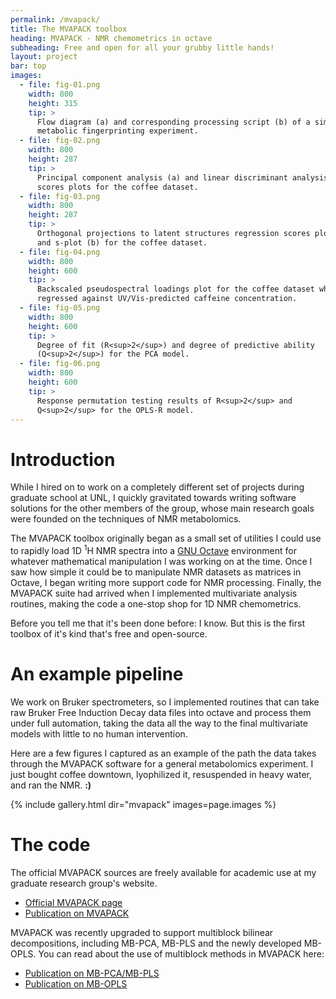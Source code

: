 ```yaml
---
permalink: /mvapack/
title: The MVAPACK toolbox
heading: MVAPACK - NMR chemometrics in octave
subheading: Free and open for all your grubby little hands!
layout: project
bar: top
images:
  - file: fig-01.png
    width: 800
    height: 315
    tip: >
      Flow diagram (a) and corresponding processing script (b) of a simple
      metabolic fingerprinting experiment.
  - file: fig-02.png
    width: 800
    height: 287
    tip: >
      Principal component analysis (a) and linear discriminant analysis (b)
      scores plots for the coffee dataset.
  - file: fig-03.png
    width: 800
    height: 287
    tip: >
      Orthogonal projections to latent structures regression scores plot (a)
      and s-plot (b) for the coffee dataset.
  - file: fig-04.png
    width: 800
    height: 600
    tip: >
      Backscaled pseudospectral loadings plot for the coffee dataset when
      regressed against UV/Vis-predicted caffeine concentration.
  - file: fig-05.png
    width: 800
    height: 600
    tip: >
      Degree of fit (R<sup>2</sup>) and degree of predictive ability
      (Q<sup>2</sup>) for the PCA model.
  - file: fig-06.png
    width: 800
    height: 600
    tip: >
      Response permutation testing results of R<sup>2</sup> and
      Q<sup>2</sup> for the OPLS-R model.
---
```


# Introduction

While I hired on to work on a completely different set of projects during
graduate school at UNL, I quickly gravitated towards writing software
solutions for the other members of the group, whose main research goals were
founded on the techniques of NMR metabolomics.

The MVAPACK toolbox originally began as a small set of utilities I could use
to rapidly load 1D <sup>1</sup>H NMR spectra into a
[GNU Octave](http://www.gnu.org/software/octave/) environment for whatever
mathematical manipulation I was working on at the time. Once I saw how
simple it could be to manipulate NMR datasets as matrices in Octave, I began
writing more support code for NMR processing. Finally, the MVAPACK suite had
arrived when I implemented multivariate analysis routines, making the code a
one-stop shop for 1D NMR chemometrics.

Before you tell me that it's been done before: I know. But this is the first
toolbox of it's kind that's free and open-source.

# An example pipeline

We work on Bruker spectrometers, so I implemented routines that can take raw
Bruker Free Induction Decay data files into octave and process them under
full automation, taking the data all the way to the final multivariate
models with little to no human intervention.

Here are a few figures I captured as an example of the path the data takes
through the MVAPACK software for a general metabolomics experiment. I just
bought coffee downtown, lyophilized it, resuspended in heavy water, and ran
the NMR. **:)**

{% include gallery.html dir="mvapack" images=page.images %}

# The code

The official MVAPACK sources are freely available for academic use at my
graduate research group's website.

 * [Official MVAPACK page](http://bionmr.unl.edu/mvapack.php)
 * [Publication on MVAPACK]({{site.db}}mvapack/bworley-2013.pdf)

MVAPACK was recently upgraded to support multiblock bilinear decompositions,
including MB-PCA, MB-PLS and the newly developed MB-OPLS. You can read about
the use of multiblock methods in MVAPACK here:

 * [Publication on MB-PCA/MB-PLS]({{site.db}}mvapack/dmarshall-2015.pdf)
 * [Publication on MB-OPLS]({{site.db}}mvapack/bworley-2015.pdf)

